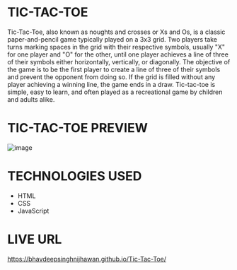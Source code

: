 # TIC-TAC-TOE

Tic-Tac-Toe, also known as noughts and crosses or Xs and Os, is a classic paper-and-pencil game typically played on a 3x3 grid. Two players take turns marking spaces in the grid with their respective symbols, usually "X" for one player and "O" for the other, until one player achieves a line of three of their symbols either horizontally, vertically, or diagonally. The objective of the game is to be the first player to create a line of three of their symbols and prevent the opponent from doing so. If the grid is filled without any player achieving a winning line, the game ends in a draw. Tic-tac-toe is simple, easy to learn, and often played as a recreational game by children and adults alike.

# TIC-TAC-TOE PREVIEW

![image](https://github.com/BhavdeepSinghNijhawan/Tic-Tac-Toe/assets/143419096/1d506056-9ac3-455d-9c61-418c5f19a2a7)


# TECHNOLOGIES USED

- HTML
- CSS
- JavaScript

# LIVE URL

https://bhavdeepsinghnijhawan.github.io/Tic-Tac-Toe/
